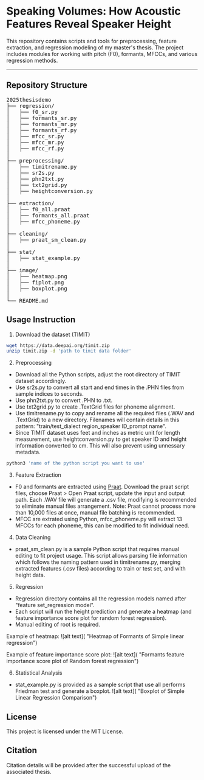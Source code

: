 # Speaking Volumes: How Acoustic Features Reveal Speaker Height

This repository contains scripts and tools for preprocessing, feature extraction, and regression modeling of my master's thesis.
The project includes modules for working with pitch (F0), formants, MFCCs, and various regression methods.

---

## Repository Structure

<pre>
2025thesisdemo
├── regression/
│   ├── f0_sr.py
│   ├── formants_sr.py
│   ├── formants_mr.py
│   ├── formants_rf.py
│   ├── mfcc_sr.py
│   ├── mfcc_mr.py
│   ├── mfcc_rf.py
│
├── preprocessing/
│   ├── timitrename.py
│   ├── sr2s.py
│   ├── phn2txt.py
│   ├── txt2grid.py
│   ├── heightconversion.py
│
├── extraction/
│   ├── f0_all.praat
│   ├── formants_all.praat
│   ├── mfcc_phoneme.py
│
├── cleaning/
│   ├── praat_sm_clean.py
│
├── stat/
│   ├── stat_example.py
│
├── image/
│   ├── heatmap.png
│   ├── fiplot.png
│   ├── boxplot.png
│
└── README.md
</pre>

## Usage Instruction

1. Download the dataset (TIMIT)

```bash
wget https://data.deepai.org/timit.zip
unzip timit.zip -d 'path to timit data folder'
```

2. Preprocessing
  - Download all the Python scripts, adjust the root directory of TIMIT dataset accordingly.
  - Use sr2s.py to convert all start and end times in the .PHN files from sample indices to seconds.
  - Use phn2txt.py to convert .PHN to .txt.
  - Use txt2grid.py to create .TextGrid files for phoneme alignment.
  - Use timitrename.py to copy and rename all the required files (.WAV and .TextGrid) to a new directory. Filenames will contain details in this pattern: "train/test_dialect region_speaker ID_prompt name".
  - Since TIMIT dataset uses feet and inches as metric unit for length measurement, use heightconversion.py to get speaker ID and height information converted to cm. This will also prevent using unnessary metadata.

```bash
python3 'name of the python script you want to use'
```

3. Feature Extraction
  - F0 and formants are extracted using [Praat](https://www.fon.hum.uva.nl/praat/). Download the praat script files, choose Praat > Open Praat script, update the input and output path. Each .WAV file will generate a .csv file, modifying is recommended to eliminate manual files arrangement. Note: Praat cannot process more than 10,000 files at once, manual file batching is recommended.
  - MFCC are extrated using Python, mfcc_phoneme.py will extract 13 MFCCs for each phoneme, this can be modified to fit individual need.

4. Data Cleaning
  - praat_sm_clean.py is a sample Python script that requires manual editing to fit project usage. This script allows parsing file information which follows the naming pattern used in timitrename.py, merging extracted features (.csv files) according to train or test set, and with height data.

5. Regression
  - Regression directory contains all the regression models named after "feature set_regression model".
  - Each script will run the height prediction and generate a heatmap (and feature importance score plot for random forest regression).
  - Manual editing of root is required.

Example of heatmap:
![alt text]( "Heatmap of Formants of Simple linear regression")

Example of feature importance score plot:
![alt text]( "Formants feature importance score plot of Random forest regression")

6. Statistical Analysis
  - stat_example.py is provided as a sample script that use all performs Friedman test and generate a boxplot.
![alt text]( "Boxplot of Simple Linear Regression Comparison")

## License
This project is licensed under the MIT License.

## Citation
Citation details will be provided after the successful upload of the associated thesis.
